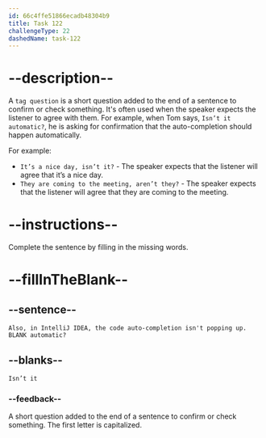 ```yaml
---
id: 66c4ffe51866ecadb48304b9
title: Task 122
challengeType: 22
dashedName: task-122
---
```


<!-- Audio Reference:
Tom: Also, in IntelliJ IDEA, the code auto-completion isn't popping up. Isn’t it automatic? -->

# --description--

A `tag question` is a short question added to the end of a sentence to confirm or check something. It's often used when the speaker expects the listener to agree with them. For example, when Tom says, `Isn’t it automatic?`, he is asking for confirmation that the auto-completion should happen automatically.

For example:

- `It’s a nice day, isn’t it?` - The speaker expects that the listener will agree that it’s a nice day.
- `They are coming to the meeting, aren’t they?` - The speaker expects that the listener will agree that they are coming to the meeting.

# --instructions--

Complete the sentence by filling in the missing words.

# --fillInTheBlank--

## --sentence--

`Also, in IntelliJ IDEA, the code auto-completion isn't popping up. BLANK automatic?`

## --blanks--

`Isn’t it`

### --feedback--

A short question added to the end of a sentence to confirm or check something. The first letter is capitalized.
